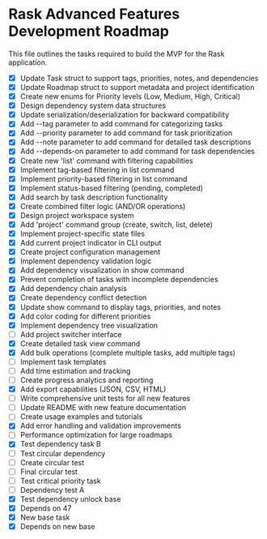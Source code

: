 # Rask Advanced Features Development Roadmap

This file outlines the tasks required to build the MVP for the Rask application.

- [x] Update Task struct to support tags, priorities, notes, and dependencies
- [x] Update Roadmap struct to support metadata and project identification
- [x] Create new enums for Priority levels (Low, Medium, High, Critical)
- [x] Design dependency system data structures
- [x] Update serialization/deserialization for backward compatibility
- [x] Add --tag parameter to add command for categorizing tasks
- [x] Add --priority parameter to add command for task prioritization
- [x] Add --note parameter to add command for detailed task descriptions
- [x] Add --depends-on parameter to add command for task dependencies
- [x] Create new 'list' command with filtering capabilities
- [x] Implement tag-based filtering in list command
- [x] Implement priority-based filtering in list command
- [x] Implement status-based filtering (pending, completed)
- [x] Add search by task description functionality
- [x] Create combined filter logic (AND/OR operations)
- [x] Design project workspace system
- [x] Add 'project' command group (create, switch, list, delete)
- [x] Implement project-specific state files
- [x] Add current project indicator in CLI output
- [x] Create project configuration management
- [x] Implement dependency validation logic
- [x] Add dependency visualization in show command
- [x] Prevent completion of tasks with incomplete dependencies
- [x] Add dependency chain analysis
- [x] Create dependency conflict detection
- [x] Update show command to display tags, priorities, and notes
- [x] Add color coding for different priorities
- [x] Implement dependency tree visualization
- [ ] Add project switcher interface
- [x] Create detailed task view command
- [x] Add bulk operations (complete multiple tasks, add multiple tags)
- [ ] Implement task templates
- [ ] Add time estimation and tracking
- [ ] Create progress analytics and reporting
- [x] Add export capabilities (JSON, CSV, HTML)
- [ ] Write comprehensive unit tests for all new features
- [ ] Update README with new feature documentation
- [ ] Create usage examples and tutorials
- [x] Add error handling and validation improvements
- [ ] Performance optimization for large roadmaps
- [x] Test dependency task B
- [ ] Test circular dependency
- [ ] Create circular test
- [ ] Final circular test
- [ ] Test critical priority task
- [ ] Dependency test A
- [x] Test dependency unlock base
- [x] Depends on 47
- [x] New base task
- [x] Depends on new base

